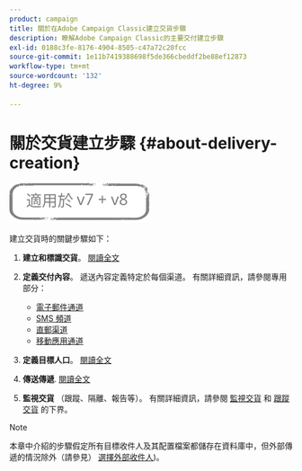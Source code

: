 ```yaml
---
product: campaign
title: 關於在Adobe Campaign Classic建立交貨步驟
description: 瞭解Adobe Campaign Classic的主要交付建立步驟
exl-id: 0188c3fe-8176-4904-8505-c47a72c20fcc
source-git-commit: 1e11b7419388698f5de366cbeddf2be88ef12873
workflow-type: tm+mt
source-wordcount: '132'
ht-degree: 9%

---
```


# 關於交貨建立步驟 {#about-delivery-creation}

![](../../assets/common.svg)

建立交貨時的關鍵步驟如下：

1. **建立和標識交貨**。 [閱讀全文](steps-create-and-identify-the-delivery.md)

1. **定義交付內容**。 遞送內容定義特定於每個渠道。 有關詳細資訊，請參閱專用部分：

   * [電子郵件通道](defining-the-email-content.md)
   * [SMS 頻道](sms-create.md#defining-the-sms-content)
   * [直郵渠道](defining-the-direct-mail-content.md)
   * [移動應用通道](about-mobile-app-channel.md)

1. **定義目標人口**。 [閱讀全文](steps-defining-the-target-population.md)

1. **傳送傳遞**. [閱讀全文](steps-sending-the-delivery.md)

1. **監視交貨** （跟蹤、隔離、報告等）。 有關詳細資訊，請參閱 [監視交貨](about-delivery-monitoring.md) 和 [跟蹤交貨](about-message-tracking.md) 的下界。

>[!NOTE]
>
>本章中介紹的步驟假定所有目標收件人及其配置檔案都儲存在資料庫中，但外部傳遞的情況除外（請參見） [選擇外部收件人](steps-defining-the-target-population.md#selecting-external-recipients))。
